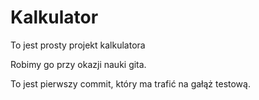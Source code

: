 # Kalkulator

To jest prosty projekt kalkulatora

Robimy go przy okazji nauki gita.

To jest pierwszy commit, który ma trafić na gałąż testową.